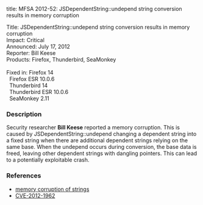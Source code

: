 title: MFSA 2012-52: JSDependentString::undepend string conversion results in memory corruption

<p>
<span class="label">Title:</span>      JSDependentString::undepend string
conversion results in memory corruption<br/>
<span class="label">Impact:</span>     Critical<br/>
<span class="label">Announced:</span>  July 17, 2012<br/>
<span class="label">Reporter:</span>   Bill Keese<br/>
<span class="label">Products:</span>   Firefox, Thunderbird, SeaMonkey<br/>
<br/>
<span class="label">Fixed in:</span>   Firefox 14<br/>
<span class="label">&#160;</span>      Firefox ESR 10.0.6<br/>
<span class="label">&#160;</span>      Thunderbird 14<br/>
<span class="label">&#160;</span>      Thunderbird ESR 10.0.6<br/>
<span class="label">&#160;</span>      SeaMonkey 2.11<br/>
</p>


<h3>Description</h3>

<p>Security researcher <strong>Bill Keese</strong> reported a memory corruption.
This is caused by JSDependentString::undepend changing a dependent string into a
fixed string when there are additional dependent strings relying on the same
base. When the undepend occurs during conversion, the base data is freed,
leaving other dependent strings with dangling pointers. This can lead to a
potentially exploitable crash.
</p>


<h3>References</h3>

<ul>
  <li><a href="https://bugzilla.mozilla.org/show_bug.cgi?id=764296">
       memory corruption of strings</a></li>
  <li><a href="http://cve.mitre.org/cgi-bin/cvename.cgi?name=CVE-2012-1962" class="ex-ref">CVE-2012-1962</a></li>
</ul>



